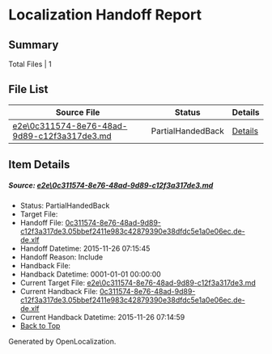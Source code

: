 # <a name='report-top'></a> Localization Handoff Report

## Summary
 Total Files | 1

## File List
 Source File | Status | Details 
 ----------- | ------ | ------- 
 [e2e\0c311574-8e76-48ad-9d89-c12f3a317de3.md](https://github.com/OpenLocalizationTest/oltest/blob/0ea4255a9fd51e79ccf053485c30337675a174bf/e2e/0c311574-8e76-48ad-9d89-c12f3a317de3.md) | PartialHandedBack | [Details](#87bdc9b25affeb0f2b89b99f00febbc0e2987e0b1)

## Item Details
##### <a name='87bdc9b25affeb0f2b89b99f00febbc0e2987e0b1'></a> Source: [e2e\0c311574-8e76-48ad-9d89-c12f3a317de3.md](https://github.com/OpenLocalizationTest/oltest/blob/0ea4255a9fd51e79ccf053485c30337675a174bf/e2e/0c311574-8e76-48ad-9d89-c12f3a317de3.md)
* Status: PartialHandedBack
* Target File: 
* Handoff File: [0c311574-8e76-48ad-9d89-c12f3a317de3.05bbef2411e983c42879390e38dfdc5e1a0e06ec.de-de.xlf](https://github.com/OpenLocalizationTestOrg/olhandoff/blob/168a01c16bc44a6dea3844b4c535af0fb89f0229/ol-handoff/OpenLocalizationTestOrg/oltest.de-de/yanz/0c311574-8e76-48ad-9d89-c12f3a317de3.05bbef2411e983c42879390e38dfdc5e1a0e06ec.de-de.xlf)
* Handoff Datetime: 2015-11-26 07:15:45
* Handoff Reason: Include
* Handback File: 
* Handback Datetime: 0001-01-01 00:00:00
* Current Target File: [e2e\0c311574-8e76-48ad-9d89-c12f3a317de3.md](https://github.com/OpenLocalizationTestOrg/oltest.de-de/blob/73e48de33d688d785f714d5c5201f1a22f5643e7/e2e/0c311574-8e76-48ad-9d89-c12f3a317de3.md)
* Current Handback File: [0c311574-8e76-48ad-9d89-c12f3a317de3.05bbef2411e983c42879390e38dfdc5e1a0e06ec.de-de.xlf](https://github.com/OpenLocalizationTestOrg/olhandback/blob/ed97b7530363d9cca798bf87c647723c914e119c/ol-handback/OpenLocalizationTestOrg/oltest.de-de/yanz/0c311574-8e76-48ad-9d89-c12f3a317de3.05bbef2411e983c42879390e38dfdc5e1a0e06ec.de-de.xlf)
* Current Handback Datetime: 2015-11-26 07:14:59
* [Back to Top](#report-top)


Generated by OpenLocalization.
